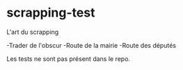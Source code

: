 # scrapping-test

L'art du scrapping

-Trader de l'obscur
-Route de la mairie
-Route des députés

Les tests ne sont pas présent dans le repo. 
